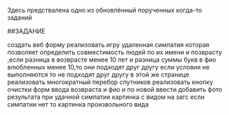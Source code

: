 Здесь предствалена одно из обновлённый порученных когда-то заданий

##ЗАДАНИЕ

создать веб форму реализовать игру
удаленная симпатия которая позволяет определить совместимость людей
по их имени и позврасту ,если разница в возврасте менее 10 лет и разница суммы
букв в фио влюбленных менее 10,то они подходят друг другу если условия не выполняются
то не подходят друг другу
в этой же странице реализовать многократный перебор спутников
реализовать кнопку очистки форм ввода возвраста и фио и по новой ввести
добавить фото результата при удачной симпатии картинка с видом на загс
если симпатии нет то картинка произвольного вида


